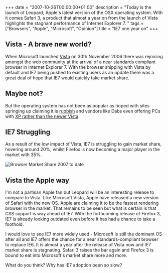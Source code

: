 +++
date = "2007-10-26T00:00:00+01:00"
description = "Today is the launch of Leopard, Apple's latest version of the OSX operating system. With it comes Safari 3, a product that almost a year on from the launch of Vista highlights the stagnant performance of Internet Explorer 7. "
tags = ["Browsers", "Apple", "Microsoft", "Opinion"]
title = "IE7 one year on"
+++

## Vista - A brave new world?

When Microsoft launched [Vista][1] on 30th November 2006 there was rejoicing
amongst the web community at the arrival of a near standards compliant browser
in Internet Explorer 7. With the browser shipping with Vista by default and IE7
being pushed to existing users as an update there was a great deal of hope that
IE7 would quickly take market share.

## Maybe not?

But the operating system has not been as popular as hoped with sites springing
up claiming it is [rubbish][2] and vendors like Dabs even offering PCs with [XP
rather than the newer Vista][3].

## IE7 Struggling

As a result of the low impact of Vista, IE7 is struggling to gain market share,
hovering around 20%, whilst Firefox is now becoming a major player in the market
with 35%.

![Browser Market Share 2007 to date][4]

## Vista the Apple way

I'm not a partisan Apple fan but Leopard will be an interesting release to
compare to Vista. Like Microsoft Vista, Apple have released a new version of
Safari with the new OS. Apple are claiming it to be the fastest rendering
browser in the market. That remains to be seen but what is certain is that CSS
support is way ahead of IE7. With the forthcoming release of Firefox 3, IE7 is
already looking outdated even before it has had a chance to take a foothold.

I would love to see IE7 more widely used - Microsoft is still the dominant OS
after all and IE7 offers the chance for a near standards-compliant browser to
replace IE6. It is almost a year after the release of Vista now and IE7 market
share is stagnating. Safari 3 raises the bar again and Firefox 3 is bound to eat
into Microsoft's market share more and more.

What do you think? Why has IE7 adoption been so slow?

[1]: http://www.microsoft.com/windows/products/windowsvista/default.mspx
[2]: http://www.vistaisrubbish.com/
[3]:
  http://www.telegraph.co.uk/money/main.jhtml?xml=/money/2007/09/24/cnpc124.xml
[4]: /images/articles/browser_market_share.jpg
